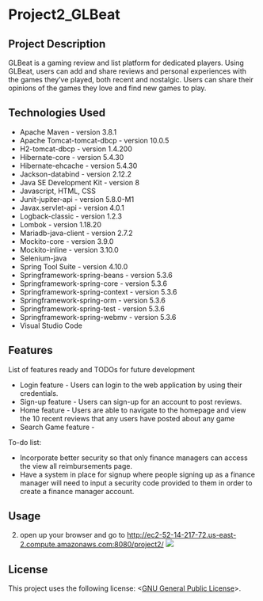 # Project2_GLBeat

## Project Description

GLBeat is a gaming review and list platform for dedicated players. Using GLBeat, users can add and share reviews and personal experiences with the games they’ve played, both recent and nostalgic. Users can share their opinions of the games they love and find new games to play.


## Technologies Used

* Apache Maven - version 3.8.1
* Apache Tomcat-tomcat-dbcp - version 10.0.5
* H2-tomcat-dbcp - version 1.4.200
* Hibernate-core - version 5.4.30
* Hibernate-ehcache - version 5.4.30
* Jackson-databind - version 2.12.2
* Java SE Development Kit - version 8
* Javascript, HTML, CSS
* Junit-jupiter-api - version 5.8.0-M1
* Javax.servlet-api - version 4.0.1
* Logback-classic - version 1.2.3
* Lombok - version 1.18.20
* Mariadb-java-client - version 2.7.2
* Mockito-core - version 3.9.0
* Mockito-inline - version 3.10.0
* Selenium-java
* Spring Tool Suite - version 4.10.0
* Springframework-spring-beans - version 5.3.6
* Springframework-spring-core - version 5.3.6
* Springframework-spring-context - version 5.3.6
* Springframework-spring-orm - version 5.3.6
* Springframework-spring-test - version 5.3.6
* Springframework-spring-webmv - version 5.3.6
* Visual Studio Code 

## Features

List of features ready and TODOs for future development
* Login feature - Users can login to the web application by using their credentials.
* Sign-up feature - Users can sign-up for an account to post reviews.
* Home feature - Users are able to navigate to the homepage and view the 10 recent reviews that any users have posted about any game
* Search Game feature - 

To-do list:
* Incorporate better security so that only finance managers can access the view all reimbursements page.
* Have a system in place for signup where people signing up as a finance manager will need to input a security code provided to them in order to create a finance manager account.

## Usage

2. open up your browser and go to http://ec2-52-14-217-72.us-east-2.compute.amazonaws.com:8080/project2/
![](./images/localhost7000.PNG)

## License

This project uses the following license: <[GNU General Public License](LICENSE)>.
